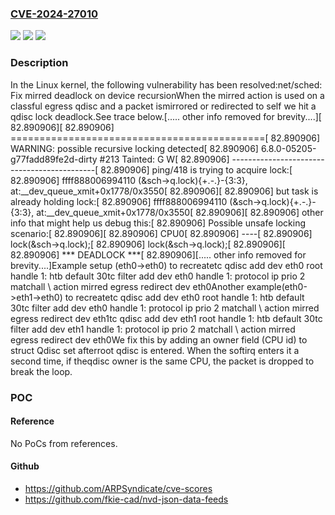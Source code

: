 ### [CVE-2024-27010](https://cve.mitre.org/cgi-bin/cvename.cgi?name=CVE-2024-27010)
![](https://img.shields.io/static/v1?label=Product&message=Linux&color=blue)
![](https://img.shields.io/static/v1?label=Version&message=e578d9c02587%3C%20e6b90468da4d%20&color=brighgreen)
![](https://img.shields.io/static/v1?label=Vulnerability&message=n%2Fa&color=brighgreen)

### Description

In the Linux kernel, the following vulnerability has been resolved:net/sched: Fix mirred deadlock on device recursionWhen the mirred action is used on a classful egress qdisc and a packet ismirrored or redirected to self we hit a qdisc lock deadlock.See trace below.[..... other info removed for brevity....][   82.890906][   82.890906] ============================================[   82.890906] WARNING: possible recursive locking detected[   82.890906] 6.8.0-05205-g77fadd89fe2d-dirty #213 Tainted: G        W[   82.890906] --------------------------------------------[   82.890906] ping/418 is trying to acquire lock:[   82.890906] ffff888006994110 (&sch->q.lock){+.-.}-{3:3}, at:__dev_queue_xmit+0x1778/0x3550[   82.890906][   82.890906] but task is already holding lock:[   82.890906] ffff888006994110 (&sch->q.lock){+.-.}-{3:3}, at:__dev_queue_xmit+0x1778/0x3550[   82.890906][   82.890906] other info that might help us debug this:[   82.890906]  Possible unsafe locking scenario:[   82.890906][   82.890906]        CPU0[   82.890906]        ----[   82.890906]   lock(&sch->q.lock);[   82.890906]   lock(&sch->q.lock);[   82.890906][   82.890906]  *** DEADLOCK ***[   82.890906][..... other info removed for brevity....]Example setup (eth0->eth0) to recreatetc qdisc add dev eth0 root handle 1: htb default 30tc filter add dev eth0 handle 1: protocol ip prio 2 matchall \     action mirred egress redirect dev eth0Another example(eth0->eth1->eth0) to recreatetc qdisc add dev eth0 root handle 1: htb default 30tc filter add dev eth0 handle 1: protocol ip prio 2 matchall \     action mirred egress redirect dev eth1tc qdisc add dev eth1 root handle 1: htb default 30tc filter add dev eth1 handle 1: protocol ip prio 2 matchall \     action mirred egress redirect dev eth0We fix this by adding an owner field (CPU id) to struct Qdisc set afterroot qdisc is entered. When the softirq enters it a second time, if theqdisc owner is the same CPU, the packet is dropped to break the loop.

### POC

#### Reference
No PoCs from references.

#### Github
- https://github.com/ARPSyndicate/cve-scores
- https://github.com/fkie-cad/nvd-json-data-feeds

